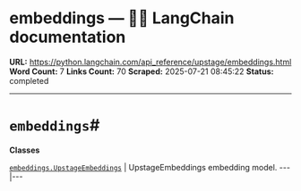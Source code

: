 # embeddings — 🦜🔗 LangChain  documentation

**URL:** https://python.langchain.com/api_reference/upstage/embeddings.html
**Word Count:** 7
**Links Count:** 70
**Scraped:** 2025-07-21 08:45:22
**Status:** completed

---

# `embeddings`\#

**Classes**

[`embeddings.UpstageEmbeddings`](https://python.langchain.com/api_reference/upstage/embeddings/langchain_upstage.embeddings.UpstageEmbeddings.html#langchain_upstage.embeddings.UpstageEmbeddings "langchain_upstage.embeddings.UpstageEmbeddings") | UpstageEmbeddings embedding model.   ---|---